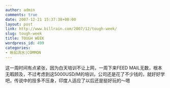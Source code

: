 ```yaml
---
author: admin
comments: true
date: 2007-12-21 15:37:38+00:00
layout: post
link: http://www.billrain.com/2007/12/tough-week/
slug: tough-week
title: TOUGH WEEK
wordpress_id: 499
categories:
- 帐如流水|COMMON
---
```


这一周时间有点紧张，因为白天培训不让上网，一周下来FEED MAIL无数，根本无暇顾及，不过考虑到这5000USD/M的培训，公司还是花了不少钱的，就好好学吧，传说中的技多不压身，印度人适应了以后还是挺好玩的～嗯
